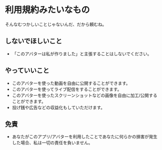 # 利用規約みたいなもの

そんなむつかしいことじゃないんだ、だから頼むね。

## しないでほしいこと

- 「このアバターは私が作りました」と主張することはしないでください。

## やっていいこと

- このアバターを使った動画を自由に公開することができます。
- このアバターを使ってライブ配信をすることができます。
- このアバターを使ったスクリーンショットなどの画像を自由に加工/公開することができます。
- 投げ銭や広告などの収益化もしていただけます。

## 免責

- あなたがこのアプリ/アバターを利用したことであなたに何らかの損害が発生した場合、私は一切の責任を負いません。
